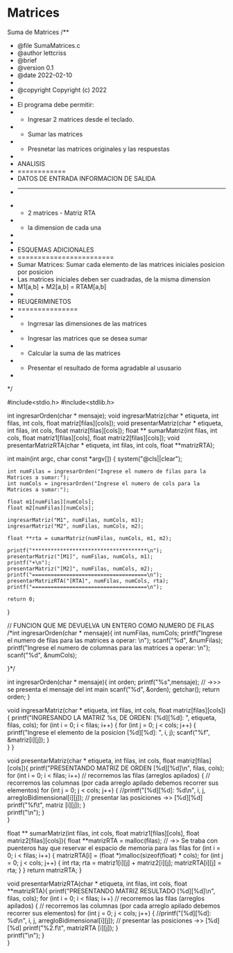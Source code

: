 # Matrices
Suma de Matrices 
/**
 * @file SumaMatrices.c
 * @author lettcriss
 * @brief 
 * @version 0.1
 * @date 2022-02-10
 * 
 * @copyright Copyright (c) 2022
 * 
 * El programa debe permitir:
 * - Ingresar 2 matrices desde el teclado.
 * - Sumar las matrices 
 * - Presnetar las matrices originales y las respuestas
 * 
 * ANALISIS 
 * ============
 * DATOS DE ENTRADA                        INFORMACION DE SALIDA
 * --------------------------------------------------------------
 * - 2 matrices                              - Matriz RTA
 * - la dimension de cada una                                 
 * 
 * 
 * ESQUEMAS ADICIONALES 
 * ========================
 * Sumar Matrices: Sumar cada elemento de las matrices iniciales posicion por posicion 
 * Las matrices iniciales deben ser cuadradas, de la misma dimension 
 * M1[a,b] + M2[a,b] = RTAM[a,b] 
 * 
 * REUQERIMINETOS 
 * ===============
 * - Ingrresar las dimensiones de las matrices
 * - Ingresar las matrices que se desea sumar 
 * - Calcular la suma de las matrices 
 * - Presentar el resultado de forma agradable al ususario 
 * 
 */

#include<stdio.h>
#include<stdlib.h>

int ingresarOrden(char * mensaje);
void ingresarMatriz(char * etiqueta, int filas, int cols, float matriz[filas][cols]);
void presentarMatriz(char * etiqueta, int filas, int cols, float matriz[filas][cols]);
float ** sumarMatriz(int filas, int cols, float matriz1[filas][cols], float matriz2[filas][cols]);
void presentarMatrizRTA(char * etiqueta, int filas, int cols, float **matrizRTA);

int main(int argc, char const *argv[])
{
    system("@cls||clear");

    int numFilas = ingresarOrden("Ingrese el numero de filas para la Matrices a sumar:");
    int numCols = ingresarOrden("Ingrese el numero de cols para la Matrices a sumar:");

    float m1[numFilas][numCols];
    float m2[numFilas][numCols];

    ingresarMatriz("M1", numFilas, numCols, m1);
    ingresarMatriz("M2", numFilas, numCols, m2);

    float **rta = sumarMatriz(numFilas, numCols, m1, m2);

    printf("*************************************\n");
    presentarMatriz("[M1]", numFilas, numCols, m1);
    printf("+\n");
    presentarMatriz("[M2]", numFilas, numCols, m2);
    printf("=====================================\n");
    presentarMatrizRTA("[RTA]", numFilas, numCols, rta);
    printf("=====================================\n");
    
    return 0;
}

// FUNCION QUE ME DEVUELVA UN ENTERO COMO NUMERO DE FILAS 
/*int ingresarOrden(char * mensaje){
    int numFilas, numCols;
    printf("Ingrese el numero de filas para las matrices a operar: \n");
    scanf("%d", &numFilas);
    printf("Ingrese el numero de columnas para las matrices a operar: \n");
    scanf("%d", &numCols);
    
}*/

int ingresarOrden(char * mensaje){
    int orden;
    printf("%s",mensaje);  // ->>> se presenta el mensaje del int main
    scanf("%d", &orden);
    getchar();
    return orden;
    }


void ingresarMatriz(char * etiqueta, int filas, int cols, float matriz[filas][cols]){
  printf("INGRESANDO LA MATRIZ %s, DE ORDEN: [%d][%d]: ", etiqueta, filas, cols);
    for (int i = 0; i < filas; i++)
    {
        for (int j = 0; j < cols; j++)
        {
         printf("Ingrese el elemento de la posicion [%d][%d]: ", i, j);
            scanf("%f", &matriz[i][j]); 
        }   
    }
}

void presentarMatriz(char * etiqueta, int filas, int cols, float matriz[filas][cols]){
    printf("PRESENTANDO MATRIZ DE ORDEN [%d][%d]\n", filas, cols);
    for (int i = 0; i < filas; i++) // recorremos las filas (arreglos apilados)
    {
        // recorremos las columnas (por cada arreglo apilado debemos recorrer sus elementos)
        for (int j = 0; j < cols; j++)
        {
            //printf("[%d][%d]: %d\n", i, j, arregloBidimensional[i][j]);  // presentar las posiciones ->> [%d][%d]
            printf("%f\t", matriz [i][j]);
        }  
        printf("\n"); 
    }   
}

float ** sumarMatriz(int filas, int cols, float matriz1[filas][cols], float matriz2[filas][cols]){
    float **matrizRTA = malloc(filas);  // ->> Se traba con puenteros hay que reservar el espacio de memoria para las filas
    for (int i = 0; i < filas; i++)
    {
        matrizRTA[i] = (float *)malloc(sizeof(float) * cols);
        for (int j = 0; j < cols; j++)
        {
         int rta;
         rta = matriz1[i][j] + matriz2[i][j];
         matrizRTA[i][j] = rta;
        }
    }
    return matrizRTA;
}


void presentarMatrizRTA(char * etiqueta, int filas, int cols, float **matrizRTA){
    printf("PRESENTANDO MATRIZ RESULTADO [%d][%d]\n", filas, cols);
    for (int i = 0; i < filas; i++) // recorremos las filas (arreglos apilados)
    {
        // recorremos las columnas (por cada arreglo apilado debemos recorrer sus elementos)
        for (int j = 0; j < cols; j++)
        {
            //printf("[%d][%d]: %d\n", i, j, arregloBidimensional[i][j]);  // presentar las posiciones ->> [%d][%d]
            printf("%2.f\t", matrizRTA [i][j]);
        }  
        printf("\n"); 
    }   
}


